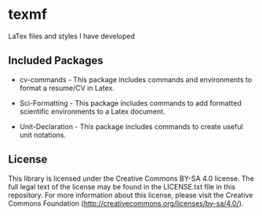 # texmf
LaTex files and styles I have developed

## Included Packages
* cv-commands - This package includes commands and environments to format a resume/CV in Latex.

* Sci-Formatting - This package includes commands to add formatted scientific environments to a Latex document.
	
* Unit-Declaration - This package includes commands to create useful unit notations.

## License
This library is licensed under the Creative Commons BY-SA 4.0 license. The full legal text of the license may be found in the LICENSE.txt file in this repository. For more information about this license, please visit the Creative Commons Foundation (http://creativecommons.org/licenses/by-sa/4.0/).
